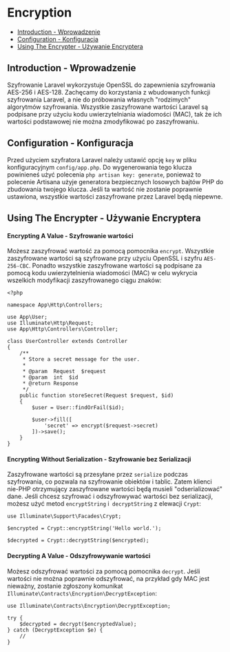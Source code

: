 # Encryption

- [Introduction - Wprowadzenie](#introduction)
- [Configuration - Konfiguracja](#configuration)
- [Using The Encrypter - Używanie Encryptera](#using-the-encrypter)

<a name="introduction"></a>
## Introduction - Wprowadzenie

Szyfrowanie Laravel wykorzystuje OpenSSL do zapewnienia szyfrowania AES-256 i AES-128. Zachęcamy do korzystania z wbudowanych funkcji szyfrowania Laravel, a nie do próbowania własnych "rodzimych" algorytmów szyfrowania. Wszystkie zaszyfrowane wartości Laravel są podpisane przy użyciu kodu uwierzytelniania wiadomości (MAC), tak że ich wartości podstawowej nie można zmodyfikować po zaszyfrowaniu.

<a name="configuration"></a>
## Configuration - Konfiguracja

Przed użyciem szyfratora Laravel należy ustawić opcję `key` w pliku konfiguracyjnym `config/app.php`. Do wygenerowania tego klucza powinieneś użyć polecenia `php artisan key: generate`, ponieważ to polecenie Artisana użyje generatora bezpiecznych losowych bajtów PHP do zbudowania twojego klucza. Jeśli ta wartość nie zostanie poprawnie ustawiona, wszystkie wartości zaszyfrowane przez Laravel będą niepewne.

<a name="using-the-encrypter"></a>
## Using The Encrypter - Używanie Encryptera

#### Encrypting A Value - Szyfrowanie wartości

Możesz zaszyfrować wartość za pomocą pomocnika `encrypt`. Wszystkie zaszyfrowane wartości są szyfrowane przy użyciu OpenSSL i szyfru `AES-256-CBC`. Ponadto wszystkie zaszyfrowane wartości są podpisane za pomocą kodu uwierzytelnienia wiadomości (MAC) w celu wykrycia wszelkich modyfikacji zaszyfrowanego ciągu znaków:

    <?php

    namespace App\Http\Controllers;

    use App\User;
    use Illuminate\Http\Request;
    use App\Http\Controllers\Controller;

    class UserController extends Controller
    {
        /**
         * Store a secret message for the user.
         *
         * @param  Request  $request
         * @param  int  $id
         * @return Response
         */
        public function storeSecret(Request $request, $id)
        {
            $user = User::findOrFail($id);

            $user->fill([
                'secret' => encrypt($request->secret)
            ])->save();
        }
    }

#### Encrypting Without Serialization - Szyfrowanie bez Serializacji

Zaszyfrowane wartości są przesyłane przez `serialize` podczas szyfrowania, co pozwala na szyfrowanie obiektów i tablic. Zatem klienci nie-PHP otrzymujący zaszyfrowane wartości będą musieli "odserializować" dane. Jeśli chcesz szyfrować i odszyfrowywać wartości bez serializacji, możesz użyć metod `encryptString` i` decryptString` z elewacji `Crypt`:

    use Illuminate\Support\Facades\Crypt;

    $encrypted = Crypt::encryptString('Hello world.');

    $decrypted = Crypt::decryptString($encrypted);

#### Decrypting A Value - Odszyfrowywanie wartości

Możesz odszyfrować wartości za pomocą pomocnika `decrypt`. Jeśli wartości nie można poprawnie odszyfrować, na przykład gdy MAC jest nieważny, zostanie zgłoszony komunikat `Illuminate\Contracts\Encryption\DecryptException`:

    use Illuminate\Contracts\Encryption\DecryptException;

    try {
        $decrypted = decrypt($encryptedValue);
    } catch (DecryptException $e) {
        //
    }

